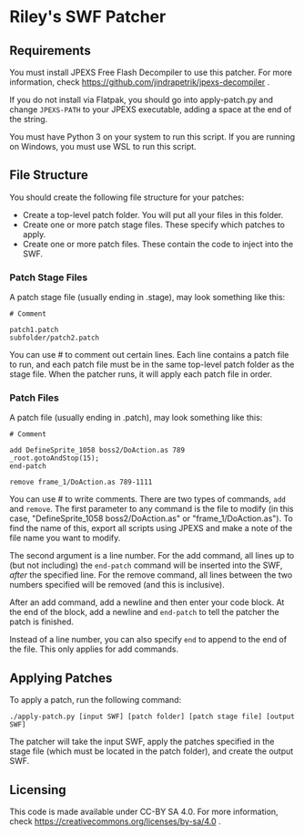 # Riley's SWF Patcher

## Requirements

You must install JPEXS Free Flash Decompiler to use this patcher. For more information, check https://github.com/jindrapetrik/jpexs-decompiler .

If you do not install via Flatpak, you should go into apply-patch.py and change `JPEXS-PATH` to your JPEXS executable, adding a space at the end of the string.

You must have Python 3 on your system to run this script. If you are running on Windows, you must use WSL to run this script.

## File Structure

You should create the following file structure for your patches:

- Create a top-level patch folder. You will put all your files in this folder.
- Create one or more patch stage files. These specify which patches to apply.
- Create one or more patch files. These contain the code to inject into the SWF.

### Patch Stage Files

A patch stage file (usually ending in .stage), may look something like this:

```
# Comment

patch1.patch
subfolder/patch2.patch
```

You can use \# to comment out certain lines. Each line contains a patch file to run, and each patch file must be in the same top-level patch folder as the stage file. When the patcher runs, it will apply each patch file in order.

### Patch Files

A patch file (usually ending in .patch), may look something like this:

```
# Comment

add DefineSprite_1058 boss2/DoAction.as 789
_root.gotoAndStop(15);
end-patch

remove frame_1/DoAction.as 789-1111
```

You can use \# to write comments. There are two types of commands, `add` and `remove`. The first parameter to any command is the file to modify (in this case, "DefineSprite_1058 boss2/DoAction.as" or "frame_1/DoAction.as"). To find the name of this, export all scripts using JPEXS and make a note of the file name you want to modify.

The second argument is a line number. For the add command, all lines up to (but not including) the `end-patch` command will be inserted into the SWF, *after* the specified line. For the remove command, all lines between the two numbers specified will be removed (and this is inclusive).

After an add command, add a newline and then enter your code block. At the end of the block, add a newline and `end-patch` to tell the patcher the patch is finished.

Instead of a line number, you can also specify `end` to append to the end of the file. This only applies for add commands.

## Applying Patches

To apply a patch, run the following command:

`./apply-patch.py [input SWF] [patch folder] [patch stage file] [output SWF]`

The patcher will take the input SWF, apply the patches specified in the stage file (which must be located in the patch folder), and create the output SWF.

## Licensing

This code is made available under CC-BY SA 4.0. For more information, check https://creativecommons.org/licenses/by-sa/4.0 .

